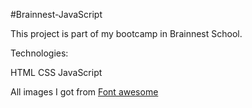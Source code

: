 #Brainnest-JavaScript

This project is part of my bootcamp in Brainnest School.

Technologies:

  HTML
  CSS
  JavaScript

All images I got from [Font awesome](https://unicode.org/emoji/charts/full-emoji-list.html)